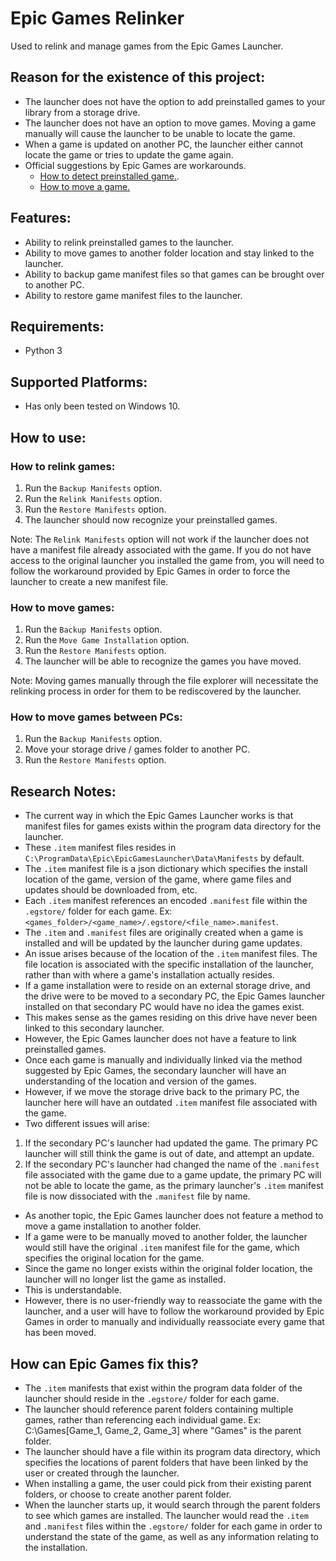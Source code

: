 # Epic Games Relinker
Used to relink and manage games from the Epic Games Launcher.

## Reason for the existence of this project:
- The launcher does not have the option to add preinstalled games to your library from a storage drive.
- The launcher does not have an option to move games. Moving a game manually will cause the launcher to be unable to locate the game.
- When a game is updated on another PC, the launcher either cannot locate the game or tries to update the game again.
- Official suggestions by Epic Games are workarounds.
  - [How to detect preinstalled game.](https://www.epicgames.com/help/en-US/c-Category_EpicGamesStore/c-EpicGamesStore_LauncherSupport/can-the-epic-games-launcher-detect-previously-installed-games-a000084800).
  - [How to move a game.](https://www.epicgames.com/help/en-US/c-Category_EpicGamesStore/c-EpicGamesStore_LauncherSupport/how-to-move-an-installed-game-from-the-epic-games-launcher-to-another-directory-on-your-computer-a000084687?sessionInvalidated=true)

## Features:
- Ability to relink preinstalled games to the launcher.
- Ability to move games to another folder location and stay linked to the launcher.
- Ability to backup game manifest files so that games can be brought over to another PC.
- Ability to restore game manifest files to the launcher.

## Requirements:
- Python 3

## Supported Platforms:
- Has only been tested on Windows 10.

## How to use:

### How to relink games:
1. Run the `Backup Manifests` option.
2. Run the `Relink Manifests` option.
3. Run the `Restore Manifests` option.
4. The launcher should now recognize your preinstalled games.

Note: The `Relink Manifests` option will not work if the launcher does not have a manifest file already associated with the game. If you do not have access to the original launcher you installed the game from, you will need to follow the workaround provided by Epic Games in order to force the launcher to create a new manifest file.

### How to move games:
1. Run the `Backup Manifests` option.
2. Run the `Move Game Installation` option.
3. Run the `Restore Manifests` option.
4. The launcher will be able to recognize the games you have moved.

Note: Moving games manually through the file explorer will necessitate the relinking process in order for them to be rediscovered by the launcher.

### How to move games between PCs:
1. Run the `Backup Manifests` option.
2. Move your storage drive / games folder to another PC.
3. Run the `Restore Manifests` option.

## Research Notes:
- The current way in which the Epic Games Launcher works is that manifest files for games
exists within the program data directory for the launcher.
- These `.item` manifest files resides in `C:\ProgramData\Epic\EpicGamesLauncher\Data\Manifests` by default.
- The `.item` manifest file is a json dictionary which specifies the install location of the game,
version of the game, where game files and updates should be downloaded from, etc.
- Each `.item` manifest references an encoded `.manifest` file within the `.egstore/` folder for each game. Ex: `<games_folder>/<game_name>/.egstore/<file_name>.manifest`.
- The `.item` and `.manifest` files are originally created when a game is installed and will be updated by the launcher during game updates. 
- An issue arises because of the location of the `.item` manifest files. The file location is associated with the specific installation of the launcher, rather than with where a game's installation actually resides.
- If a game installation were to reside on an external storage drive, and the drive were to be moved to a secondary PC, the Epic Games launcher installed on that secondary PC would have no idea the games exist.
- This makes sense as the games residing on this drive have never been linked to this secondary launcher.
- However, the Epic Games launcher does not have a feature to link preinstalled games.
- Once each game is manually and individually linked via the method suggested by Epic Games, the secondary launcher will have an understanding of the location and version of the games.
- However, if we move the storage drive back to the primary PC, the launcher here will have an outdated `.item` manifest file associated with the game.
- Two different issues will arise:
1. If the secondary PC's launcher had updated the game. The primary PC launcher will still think the game is out of date, and attempt an update.
2. If the secondary PC's launcher had changed the name of the `.manifest` file associated with the game due to a game update, the primary PC will not be able to locate the game, as the primary launcher's `.item` manifest file is now dissociated with the `.manifest` file by name.
- As another topic, the Epic Games launcher does not feature a method to move a game installation to another folder.
- If a game were to be manually moved to another folder, the launcher would still have the original `.item` manifest file for the game, which specifies the original location for the game.
- Since the game no longer exists within the original folder location, the launcher will no longer list the game as installed.
- This is understandable.
- However, there is no user-friendly way to reassociate the game with the launcher, and a user will have to follow the workaround provided by Epic Games in order to manually and individually reassociate every game that has been moved.

## How can Epic Games fix this?
- The `.item` manifests that exist within the program data folder of the launcher should reside in the `.egstore/` folder for each game.
- The launcher should reference parent folders containing multiple games, rather than referencing each individual game. Ex: C:\Games\[Game_1\, Game_2\, Game_3\] where "Games" is the parent folder.
- The launcher should have a file within its program data directory, which specifies the locations of parent folders that have been linked by the user or created through the launcher.
- When installing a game, the user could pick from their existing parent folders, or choose to create another parent folder.
- When the launcher starts up, it would search through the parent folders to see which games are installed. The launcher would read the `.item` and `.manifest` files within the `.egstore/` folder for each game in order to understand the state of the game, as well as any information relating to the installation.
